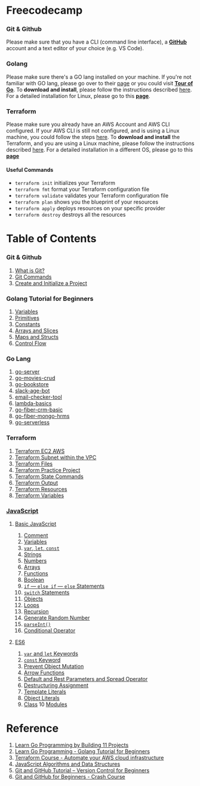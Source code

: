 # Freecodecamp

### Git & Github
Please make sure that you have a CLI (command line interface), a [**GitHub**](https://github.com/signup) account and a text editor of your choice (e.g. VS Code).

### Golang
Please make sure there's a GO lang installed on your machine. If you're not familiar with GO lang, please go over to their [page](https://go.dev/doc/tutorial/getting-started) or you could visit [**Tour of Go**](https://go.dev/tour/welcome/1). To **download and install**, please follow the instructions described [here](https://go.dev/doc/install). For a detailed installation for Linux, please go to this [**page**](https://rmarasigan.github.io/notes/notes/go-lang/Installation.html).

### Terraform
Please make sure you already have an AWS Account and AWS CLI configured. If your AWS CLI is still not configured, and is using a Linux machine, you could follow the steps [here](Installation.md#aws-cli). To **download and install** the Terraform, and you are using a Linux machine, please follow the instructions described [here](https://rmarasigan.github.io/notes/notes/terraform/installation.html). For a detailed installation in a different OS, please go to this [**page**](https://learn.hashicorp.com/tutorials/terraform/install-cli)

#### Useful Commands
* `terraform init`      initializes your Terraform
* `terraform fmt`       format your Terraform configuration file
* `terraform validate`  validates your Terraform configuration file
* `terraform plan`      shows you the blueprint of your resources
* `terraform apply`     deploys resources on your specific provider
* `terraform destroy`   destroys all the resources

# Table of Contents

### Git & Github
1. [What is Git?](/git-github/what-is-git.md)
2. [Git Commands](/git-github/git-commands.md)
3. [Create and Initialize a Project](/git-github/initialize-project.md)

### Golang Tutorial for Beginners
1. [Variables](golang-beginners/variables/README.md)
2. [Primitives](golang-beginners/primitives/README.md)
3. [Constants](golang-beginners/constants/README.md)
4. [Arrays and Slices](golang-beginners/arrays-slices/README.md)
5. [Maps and Structs](golang-beginners/maps-structs/README.md)
6. [Control Flow](golang-beginners/control-flow/README.md)

### Go Lang
1. [go-server](/go-server/)
2. [go-movies-crud](/go-movies-crud/)
3. [go-bookstore](/go-bookstore/)
4. [slack-age-bot](/slack-bot-age/)
5. [email-checker-tool](/email-checker-tool/)
6. [lambda-basics](/lambda-basics/)
7. [go-fiber-crm-basic](/go-fiber-crm-basic/)
8. [go-fiber-mongo-hrms](/go-fiber-mongo-hrms/)
9. [go-serverless](/go-serverless/)

### Terraform
1. [Terraform EC2 AWS](/terraform/tf-ec2-aws/)
2. [Terraform Subnet within the VPC](/terraform/tf-vpc-aws/)
3. [Terraform Files](/terraform/tf-files/)
4. [Terraform Practice Project](/terraform/tf-practice-project/)
5. [Terraform State Commands](/terraform/tf-state-commands/)
6. [Terraform Output](/terraform/tf-output/)
7. [Terraform Resources](/terraform/tf-resources/)
8. [Terraform Variables](/terraform/tf-variables/)

### [JavaScript](/javascript/README.md)
1. [Basic JavaScript](/javascript/README.md#basic-javascript)
   1. [Comment](/javascript/basics/comment-variables.md#comment)
   2. [Variables](/javascript/basics/comment-variables.md#variables)
   3. [`var`, `let`, `const`](/javascript/basics/var-let-const.md)
   4. [Strings](/javascript/basics/string.md)
   5. [Numbers](/javascript/basics/numbers.md)
   6. [Arrays](/javascript/basics/array.md)
   7. [Functions](/javascript/basics/functions.md)
   8. [Boolean](/javascript/basics/boolean.md)
   9. [`if` — `else if` — `else` Statements](/javascript/basics/if-else-if.md)
   10. [`switch` Statements](/javascript/basics/swtich.md)
   11. [Objects](/javascript/basics/objects.md)
   12. [Loops](/javascript/basics/loops.md)
   13. [Recursion](/javascript/basics/recursion.md)
   14. [Generate Random Number](/javascript/basics/generate-random.md)
   15. [`parseInt()`](/javascript/basics/parseInt.md)
   16. [Conditional Operator](/javascript/basics/conditional-operator.md)

2. [ES6](/javascript/README.md#es6)
   1. [`var` and `let` Keywords](/javascript/es6/var-let.md)
   2. [`const` Keyword](/javascript/es6/const.md)
   3. [Prevent Object Mutation](/javascript/es6/object-mutation.md)
   4. [Arrow Functions](/javascript/es6/arrow-functions.md)
   5. [Default and Rest Parameters and Spread Operator](/javascript/es6/functions.md)
   6. [Destructuring Assignment](/javascript/es6/destructuring-assignment.md)
   7. [Template Literals](/javascript/es6/template-literals.md)
   8. [Object Literals](/javascript/es6/object-literals.md)
   9. [Class](/javascript/es6/class.md)
   10 [Modules](/javascript/es6/modules.md)


# Reference
1. [Learn Go Programming by Building 11 Projects](https://www.freecodecamp.org/news/learn-go-by-building-11-projects/)
2. [Learn Go Programming - Golang Tutorial for Beginners](https://www.youtube.com/watch?v=YS4e4q9oBaU)
3. [Terraform Course - Automate your AWS cloud infrastructure](https://www.youtube.com/watch?v=SLB_c_ayRMo)
4. [JavaScript Algorithms and Data Structures](https://www.freecodecamp.org/learn/javascript-algorithms-and-data-structures/)
5. [Git and GitHub Tutorial – Version Control for Beginners](https://www.freecodecamp.org/news/git-and-github-for-beginners/)
6. [Git and GitHub for Beginners - Crash Course](https://www.youtube.com/watch?v=RGOj5yH7evk)